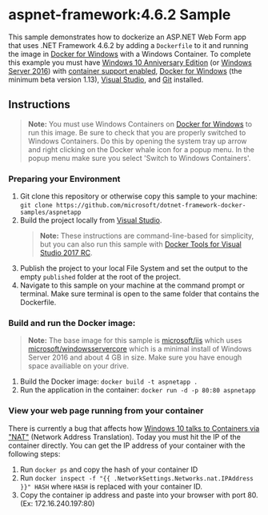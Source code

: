 ﻿aspnet-framework:4.6.2 Sample
====================

This sample demonstrates how to dockerize an ASP.NET Web Form app that uses .NET Framework 4.6.2 by adding a `Dockerfile` to it and running the image in [Docker for Windows](https://docs.docker.com/docker-for-windows/) with a Windows Container. To complete this example you must have [Windows 10 Anniversary Edition](https://www.microsoft.com/en-us/windows/get-windows-10) (or [Windows Server 2016](https://www.microsoft.com/en-us/cloud-platform/windows-server)) with [container support enabled](https://docs.microsoft.com/en-us/virtualization/windowscontainers/quick-start/quick-start-windows-10), [Docker for Windows](https://docs.docker.com/docker-for-windows/) (the minimum beta version 1.13), [Visual Studio](https://www.visualstudio.com/vs/), and [Git](https://git-scm.com/) installed.

## Instructions

> **Note:** You must use Windows Containers on [Docker for Windows](https://docs.docker.com/docker-for-windows/) to run this image. Be sure to check that you are properly switched to Windows Containers. Do this by opening the system tray up arrow and right clicking on the Docker whale icon for a popup menu. In the popup menu make sure you select 'Switch to Windows Containers'. 

### Preparing your Environment

1. Git clone this repository or otherwise copy this sample to your machine: `git clone https://github.com/microsoft/dotnet-framework-docker-samples/aspnetapp`
2. Build the project locally from [Visual Studio](https://www.visualstudio.com/vs/).
   > **Note:** These instructions are command-line-based for simplicity, but you can also run this sample with [Docker Tools for Visual Studio 2017 RC](https://blogs.msdn.microsoft.com/webdev/2016/11/16/new-docker-tools-for-visual-studio/).
3. Publish the project to your local File System and set the output to the empty `published` folder at the root of the project. 
4. Navigate to this sample on your machine at the command prompt or terminal. Make sure terminal is open to the same folder that contains the Dockerfile.

### Build and run the Docker image:

> **Note:** The base image for this sample is [microsoft/iis](https://hub.docker.com/r/microsoft/iis/) which uses [microsoft/windowsservercore](https://hub.docker.com/r/microsoft/windowsservercore/) which is a minimal install of Windows Server 2016 and about 4 GB in size. Make sure you have enough space availiable on your drive.

1. Build the Docker image: `docker build -t aspnetapp .`
2. Run the application in the container: `docker run -d -p 80:80 aspnetapp`

### View your web page running from your container
There is currently a bug that affects how [Windows 10 talks to Containers via "NAT"](https://github.com/Microsoft/Virtualization-Documentation/issues/181#issuecomment-252671828) (Network Address Translation). Today you must hit the IP of the container directly. You can get the IP address of your container with the following steps:
  1. Run `docker ps` and copy the hash of your container ID
  3. Run `docker inspect -f "{{ .NetworkSettings.Networks.nat.IPAddress }}" HASH` where `HASH` is replaced with your container ID.
  4. Copy the container ip address and paste into your browser with port 80. (Ex: 172.16.240.197:80)
